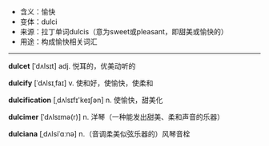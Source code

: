 - <span class="definition">含义：愉快</span>
- <span class="definition">变体：dulci</span>
- <span class="definition">来源：拉丁单词dulcis（意为sweet或pleasant，即甜美或愉快的）</span>
- <span class="definition">用途：构成愉快相关词汇</span>

---

<span class="vocabulary">**dulcet**</span> [ˈdʌlsɪt] adj. 悦耳的，优美动听的

<span class="vocabulary">**dulcify**</span> [ˈdʌlsɪˌfaɪ] v. 使和好，使愉快，使柔和

<span class="vocabulary">**dulcification**</span> [ˌdʌlsɪfɪ'keɪʃən] n. 使愉快，甜美化

<span class="vocabulary">**dulcimer**</span> [ˈdʌlsɪmə(r)] n. 洋琴（一种能发出甜美、柔和声音的乐器）

<span class="vocabulary">**dulciana**</span> [ˌdʌlsiˈɑːnə] n.（音调柔美似弦乐器的）风琴音栓

